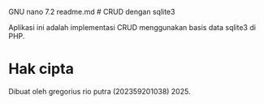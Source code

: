   GNU nano 7.2                                                                    readme.md                                                                             # CRUD dengan sqlite3

Aplikasi ini adalah implementasi CRUD menggunakan basis data sqlite3 di PHP.

# Hak cipta

Dibuat oleh gregorius rio putra (202359201038) 2025.




